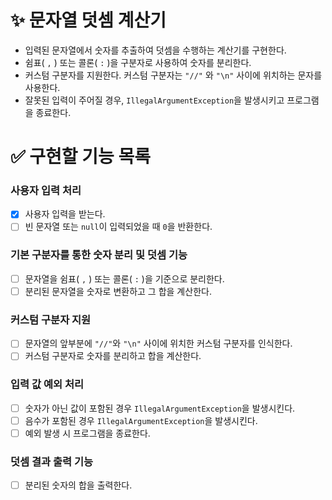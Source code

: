 # ✨ 문자열 덧셈 계산기

- 입력된 문자열에서 숫자를 추출하여 덧셈을 수행하는 계산기를 구현한다.
- 쉼표( `,` ) 또는 콜론( `:` )을 구분자로 사용하여 숫자를 분리한다.
- 커스텀 구분자를 지원한다. 커스텀 구분자는 `"//"` 와 `"\n"` 사이에 위치하는 문자를 사용한다.
- 잘못된 입력이 주어질 경우, `IllegalArgumentException`을 발생시키고 프로그램을 종료한다.

# ✅ 구현할 기능 목록

### 사용자 입력 처리

- [x] 사용자 입력을 받는다.
- [ ] 빈 문자열 또는 `null`이 입력되었을 때 `0`을 반환한다.

### 기본 구분자를 통한 숫자 분리 및 덧셈 기능

- [ ] 문자열을 쉼표( `,` ) 또는 콜론( `:` )을 기준으로 분리한다.
- [ ] 분리된 문자열을 숫자로 변환하고 그 합을 계산한다.

### 커스텀 구분자 지원

- [ ] 문자열의 앞부분에 `"//"`와 `"\n"` 사이에 위치한 커스텀 구분자를 인식한다.
- [ ] 커스텀 구분자로 숫자를 분리하고 합을 계산한다.

### 입력 값 예외 처리

- [ ] 숫자가 아닌 값이 포함된 경우 `IllegalArgumentException`을 발생시킨다.
- [ ] 음수가 포함된 경우 `IllegalArgumentException`을 발생시킨다.
- [ ] 예외 발생 시 프로그램을 종료한다.

### 덧셈 결과 출력 기능

- [ ] 분리된 숫자의 합을 출력한다.
